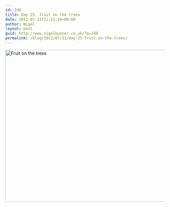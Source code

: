 ```yaml
---
id: 240
title: Day 25, fruit on the trees
date: 2011-07-31T21:22:24+00:00
author: Nigel
layout: post
guid: http://www.nigelbunner.co.uk/?p=240
permalink: /blog/2011/07/31/day-25-fruit-on-the-trees/
---
```

[<img src="http://farm7.static.flickr.com/6142/6009201705_208f6c93db_z.jpg" width="640" height="480" alt="Fruit on the trees" />](http://www.flickr.com/photos/icklephotos/6009201705/ "Fruit on the trees by icle fotos, on Flickr")